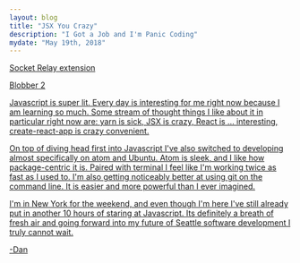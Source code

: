 ```yaml
---
layout: blog
title: "JSX You Crazy"
description: "I Got a Job and I'm Panic Coding"
mydate: "May 19th, 2018"
---
```

<a href="https://github.com/danwbyrne/socket-relay-extension">Socket Relay extension

<a href="https://github.com/danwbyrne/blobber2">Blobber 2

Javascript is super lit. Every day is interesting for me right now because I am learning so much. Some stream of thought things I like about it in particular right now are: yarn is sick, JSX is crazy, React is ... interesting, create-react-app is crazy convenient.

On top of diving head first into Javascript I've also switched to developing almost specifically on atom and Ubuntu. Atom is sleek, and I like how package-centric it is. Paired with terminal I feel like I'm working twice as fast as I used to. I'm also getting noticeably better at using git on the command line. It is easier and more powerful than I ever imagined.

I'm in New York for the weekend, and even though I'm here I've still already put in another 10 hours of staring at Javascript. Its definitely a breath of fresh air and going forward into my future of Seattle software development I truly cannot wait.

-Dan
